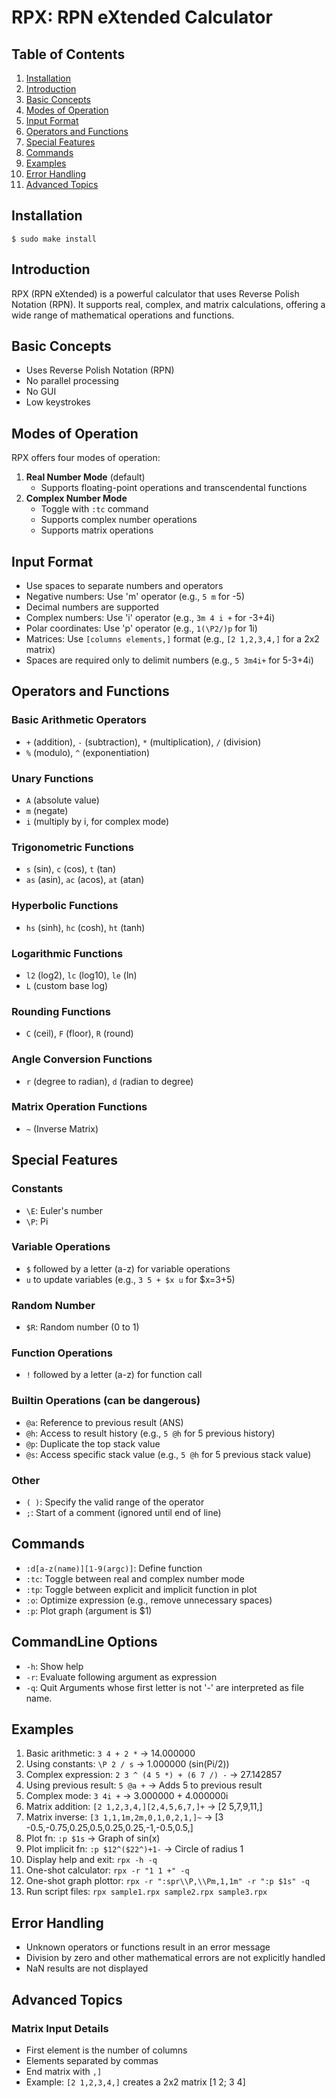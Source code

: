 # RPX: RPN eXtended Calculator

## Table of Contents
1. [Installation](#installation)
2. [Introduction](#introduction)
3. [Basic Concepts](#basic-concepts)
4. [Modes of Operation](#modes-of-operation)
5. [Input Format](#input-format)
6. [Operators and Functions](#operators-and-functions)
7. [Special Features](#special-features)
8. [Commands](#commands)
9. [Examples](#examples)
10. [Error Handling](#error-handling)
11. [Advanced Topics](#advanced-topics)

## Installation
```
$ sudo make install
```

## Introduction
RPX (RPN eXtended) is a powerful calculator that uses Reverse Polish Notation (RPN). It supports real, complex, and matrix calculations, offering a wide range of mathematical operations and functions.

## Basic Concepts
- Uses Reverse Polish Notation (RPN)
- No parallel processing
- No GUI
- Low keystrokes

## Modes of Operation
RPX offers four modes of operation:

1. **Real Number Mode** (default)
   - Supports floating-point operations and transcendental functions
2. **Complex Number Mode**
   - Toggle with `:tc` command
   - Supports complex number operations
   - Supports matrix operations

## Input Format
- Use spaces to separate numbers and operators
- Negative numbers: Use 'm' operator (e.g., `5 m` for -5)
- Decimal numbers are supported
- Complex numbers: Use 'i' operator (e.g., `3m 4 i +` for -3+4i)
- Polar coordinates: Use 'p' operator (e.g., `1(\P2/)p` for 1i)
- Matrices: Use `[columns elements,]` format (e.g., `[2 1,2,3,4,]` for a 2x2 matrix)
- Spaces are required only to delimit numbers (e.g., `5 3m4i+` for 5-3+4i)

## Operators and Functions
### Basic Arithmetic Operators
- `+` (addition), `-` (subtraction), `*` (multiplication), `/` (division)
- `%` (modulo), `^` (exponentiation)

### Unary Functions
- `A` (absolute value)
- `m` (negate)
- `i` (multiply by i, for complex mode)

### Trigonometric Functions
- `s` (sin), `c` (cos), `t` (tan)
- `as` (asin), `ac` (acos), `at` (atan)

### Hyperbolic Functions
- `hs` (sinh), `hc` (cosh), `ht` (tanh)

### Logarithmic Functions
- `l2` (log2), `lc` (log10), `le` (ln)
- `L` (custom base log)

### Rounding Functions
- `C` (ceil), `F` (floor), `R` (round)

### Angle Conversion Functions
- `r` (degree to radian), `d` (radian to degree)

### Matrix Operation Functions
- `~` (Inverse Matrix)

## Special Features
### Constants
- `\E`: Euler's number
- `\P`: Pi

### Variable Operations
- `$` followed by a letter (a-z) for variable operations
- `u` to update variables (e.g., `3 5 + $x u` for $x=3+5)

### Random Number
- `$R`: Random number (0 to 1)

### Function Operations
- `!` followed by a letter (a-z) for function call

### Builtin Operations (can be dangerous)
- `@a`: Reference to previous result (ANS)
- `@h`: Access to result history (e.g., `5 @h` for 5 previous history)
- `@p`: Duplicate the top stack value
- `@s`: Access specific stack value (e.g., `5 @h` for 5 previous stack value)

### Other
- `( )`: Specify the valid range of the operator
- `;`: Start of a comment (ignored until end of line)

## Commands
- `:d[a-z(name)][1-9(argc)]`: Define function
- `:tc`: Toggle between real and complex number mode
- `:tp`: Toggle between explicit and implicit function in plot
- `:o`: Optimize expression (e.g., remove unnecessary spaces)
- `:p`: Plot graph (argument is $1)

## CommandLine Options
- `-h`: Show help
- `-r`: Evaluate following argument as expression
- `-q`: Quit
Arguments whose first letter is not '-' are interpreted as file name.

## Examples
1. Basic arithmetic: `3 4 + 2 *` -> 14.000000
2. Using constants: `\P 2 / s` -> 1.000000 (sin(Pi/2))
3. Complex expression: `2 3 ^ (4 5 *) + (6 7 /) -` -> 27.142857
4. Using previous result: `5 @a +` -> Adds 5 to previous result
5. Complex mode: `3 4i +` -> 3.000000 + 4.000000i
8. Matrix addition: `[2 1,2,3,4,][2,4,5,6,7,]+` -> [2 5,7,9,11,]
9. Matrix inverse: `[3 1,1,1m,2m,0,1,0,2,1,]~` -> [3 -0.5,-0.75,0.25,0.5,0.25,0.25,-1,-0.5,0.5,]
10. Plot fn: `:p $1s` -> Graph of sin(x)
11. Plot implicit fn: `:p $12^($22^)+1-` -> Circle of radius 1
12. Display help and exit: `rpx -h -q`
13. One-shot calculator: `rpx -r "1 1 +" -q`
14. One-shot graph plottor: `rpx -r ":spr\\P,\\Pm,1,1m" -r ":p $1s" -q`
15. Run script files: `rpx sample1.rpx sample2.rpx sample3.rpx`

## Error Handling
- Unknown operators or functions result in an error message
- Division by zero and other mathematical errors are not explicitly handled
- NaN results are not displayed

## Advanced Topics
### Matrix Input Details
- First element is the number of columns
- Elements separated by commas
- End matrix with `,]`
- Example: `[2 1,2,3,4,]` creates a 2x2 matrix [1 2; 3 4]
